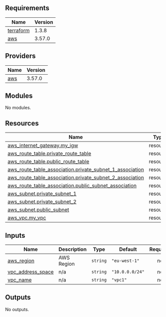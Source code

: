 ## Requirements

| Name | Version |
|------|---------|
| <a name="requirement_terraform"></a> [terraform](#requirement\_terraform) | 1.3.8 |
| <a name="requirement_aws"></a> [aws](#requirement\_aws) | 3.57.0 |

## Providers

| Name | Version |
|------|---------|
| <a name="provider_aws"></a> [aws](#provider\_aws) | 3.57.0 |

## Modules

No modules.

## Resources

| Name | Type |
|------|------|
| [aws_internet_gateway.my_igw](https://registry.terraform.io/providers/hashicorp/aws/3.57.0/docs/resources/internet_gateway) | resource |
| [aws_route_table.private_route_table](https://registry.terraform.io/providers/hashicorp/aws/3.57.0/docs/resources/route_table) | resource |
| [aws_route_table.public_route_table](https://registry.terraform.io/providers/hashicorp/aws/3.57.0/docs/resources/route_table) | resource |
| [aws_route_table_association.private_subnet_1_association](https://registry.terraform.io/providers/hashicorp/aws/3.57.0/docs/resources/route_table_association) | resource |
| [aws_route_table_association.private_subnet_2_association](https://registry.terraform.io/providers/hashicorp/aws/3.57.0/docs/resources/route_table_association) | resource |
| [aws_route_table_association.public_subnet_association](https://registry.terraform.io/providers/hashicorp/aws/3.57.0/docs/resources/route_table_association) | resource |
| [aws_subnet.private_subnet_1](https://registry.terraform.io/providers/hashicorp/aws/3.57.0/docs/resources/subnet) | resource |
| [aws_subnet.private_subnet_2](https://registry.terraform.io/providers/hashicorp/aws/3.57.0/docs/resources/subnet) | resource |
| [aws_subnet.public_subnet](https://registry.terraform.io/providers/hashicorp/aws/3.57.0/docs/resources/subnet) | resource |
| [aws_vpc.my_vpc](https://registry.terraform.io/providers/hashicorp/aws/3.57.0/docs/resources/vpc) | resource |

## Inputs

| Name | Description | Type | Default | Required |
|------|-------------|------|---------|:--------:|
| <a name="input_aws_region"></a> [aws\_region](#input\_aws\_region) | AWS Region | `string` | `"eu-west-1"` | no |
| <a name="input_vpc_address_space"></a> [vpc\_address\_space](#input\_vpc\_address\_space) | n/a | `string` | `"10.0.0.0/24"` | no |
| <a name="input_vpc_name"></a> [vpc\_name](#input\_vpc\_name) | n/a | `string` | `"vpc1"` | no |

## Outputs

No outputs.
